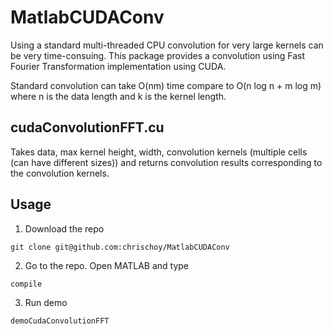 MatlabCUDAConv
==============

Using a standard multi-threaded CPU convolution for very large kernels can be very time-consuing. This package provides a convolution using Fast Fourier Transformation implementation using CUDA.

Standard convolution can take O(nm) time compare to O(n log n + m log m) where n is the data length and k is the kernel length.

## cudaConvolutionFFT.cu

Takes data, max kernel height, width, convolution kernels (multiple cells (can have different sizes)) and returns convolution results corresponding to the convolution kernels.


## Usage

1. Download the repo

```
git clone git@github.com:chrischoy/MatlabCUDAConv
```

2. Go to the repo. Open MATLAB and type

```
compile
```

3. Run demo


```
demoCudaConvolutionFFT
```

